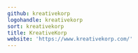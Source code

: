 ```yaml
---
github: kreativekorp
logohandle: kreativekorp
sort: kreativekorp
title: KreativeKorp
website: 'https://www.kreativekorp.com/'
---
```

